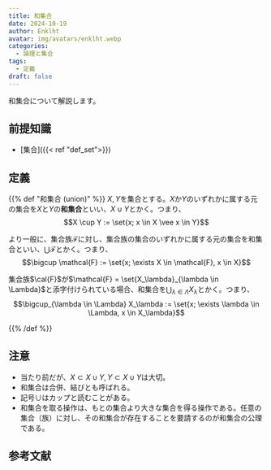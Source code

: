 ```yaml
---
title: 和集合
date: 2024-10-19
author: Enklht
avatar: img/avatars/enklht.webp
categories:
  - 論理と集合
tags:
  - 定義
draft: false
---
```


和集合について解説します。

<!--more-->

## 前提知識

- [集合]({{< ref "def_set">}})

## 定義

{{% def "和集合 (union)" %}}
$X, Y$を集合とする。$X$か$Y$のいずれかに属する元の集合を$X$と$Y$の**和集合**といい、$X \cup Y$とかく。つまり、
$$X \cup Y := \set{x; x \in X \vee x \in Y}$$

より一般に、集合族$\mathcal{F}$に対し、集合族の集合のいずれかに属する元の集合を和集合といい、$\bigcup \mathcal{F}$とかく。つまり、
$$\bigcup \mathcal{F} := \set{x; \exists X \in \mathcal{F}, x \in X}$$

集合族$\cal{F}$が$\mathcal{F} = \set{X_\lambda}_{\lambda \in \Lambda}$と添字付けられている場合、和集合を$\bigcup_{\lambda \in \Lambda} X_\lambda$とかく。つまり、
$$\bigcup_{\lambda \in \Lambda} X_\lambda := \set{x; \exists \lambda \in \Lambda, x \in X_\lambda}$$

{{% /def %}}

## 注意

- 当たり前だが、$X \subset X \cup Y, Y \subset X \cup Y$は大切。
- 和集合は合併、結びとも呼ばれる。
- 記号$\cup$はカップと読むことがある。
- 和集合を取る操作は、もとの集合より大きな集合を得る操作である。任意の集合（族）に対し、その和集合が存在することを要請するのが和集合の公理である。

## 参考文献
